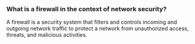 ### What is a firewall in the context of network security?

A firewall is a security system that filters and controls incoming and outgoing network traffic to protect a network from unauthorized access, threats, and malicious activities.
